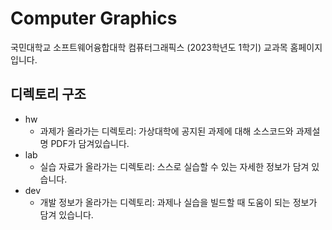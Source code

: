 # Computer Graphics

국민대학교 소프트웨어융합대학 컴퓨터그래픽스 (2023학년도 1학기) 교과목 홈페이지입니다.

## 디렉토리 구조

* hw
  * 과제가 올라가는 디렉토리: 가상대학에 공지된 과제에 대해 소스코드와 과제설명 PDF가 담겨있습니다.
* lab
  * 실습 자료가 올라가는 디렉토리: 스스로 실습할 수 있는 자세한 정보가 담겨 있습니다.
* dev
  * 개발 정보가 올라가는 디렉토리: 과제나 실습을 빌드할 때 도움이 되는 정보가 담겨 있습니다.
